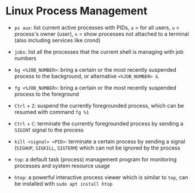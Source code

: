 # Linux Process Management

* `ps aux`: list current active processes with PIDs, `a` = for all users, `u` = process's owner (user), `x` = show processes not attached to a terminal (also including services like crond)

* `jobs`: list all the processes that the current shell is managing with job numbers

* `bg <%JOB_NUMBER>`: bring a certain or the most recently suspended process to the background, or alternative `<%JOB_NUMBER> &`

* `fg <%JOB_NUMBER>`: bring a certain or the most recently suspended process to the foreground

* `Ctrl` + `Z`: suspend the currently foregrounded process, which can be resumed with command `fg %1`

* `Ctrl` + `C`: terminate the currently foregrounded process by sending a `SIGINT` signal to the process

* `kill <signal> <PID>`: terminate a certain process by sending a signal (`SIGHUP`, `SIGKILL`, `SIGTERM`) which can not be ignored by the process

* `top`: a default task (process) management program for monitoring processes and system resource usage

* `htop`: a powerful interactive process viewer which is similar to `top`, can be installed with `sudo apt install htop`
